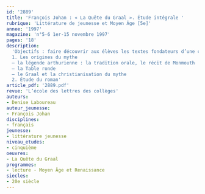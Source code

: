 ```yaml
---
id: '2889'
title: 'François Johan : « La Quête du Graal ». Étude intégrale '
rubrique: 'Littérature de jeunesse et Moyen Âge [5e]'
annee: '1997'
magazine: 'n°5-6 1er-15 novembre 1997'
pages: '18'
description: 
  'Objectifs : faire découvrir aux élèves les textes fondateurs d’une culture et les sensibiliser à la permanence de certains mythes ; ici, la légende arthurienne et l’univers de la Table ronde…
  1. Les origines du mythe
  – la légende arthurienne : la tradition orale, le récit de Monmouth
  – la Table ronde
  – le Graal et la christianisation du mythe
  2. Étude du roman'
article_pdf: '2889.pdf'
revue: 'L’école des lettres des collèges'
auteurs:
- Denise Laboureau
auteur_jeunesse:
- François Johan
disciplines:
- français
jeunesse:
- littérature jeunesse
niveau_etudes:
- cinquième
oeuvres:
- La Quête du Graal
programmes:
- lecture - Moyen Âge et Renaissance
siecles:
- 20e siècle
---
```


